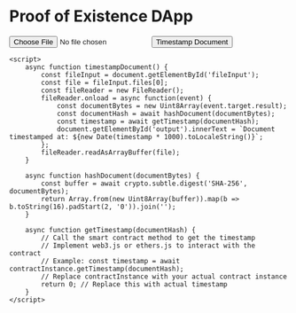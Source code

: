 <!DOCTYPE html>
<html lang="en">
<head>
    <meta charset="UTF-8">
    <meta name="viewport" content="width=device-width, initial-scale=1.0">
    <title>Proof of Existence DApp</title>
</head>
<body>
    <h1>Proof of Existence DApp</h1>
    <input type="file" id="fileInput">
    <button onclick="timestampDocument()">Timestamp Document</button>
    <div id="output"></div>

    <script>
        async function timestampDocument() {
            const fileInput = document.getElementById('fileInput');
            const file = fileInput.files[0];
            const fileReader = new FileReader();
            fileReader.onload = async function(event) {
                const documentBytes = new Uint8Array(event.target.result);
                const documentHash = await hashDocument(documentBytes);
                const timestamp = await getTimestamp(documentHash);
                document.getElementById('output').innerText = `Document timestamped at: ${new Date(timestamp * 1000).toLocaleString()}`;
            };
            fileReader.readAsArrayBuffer(file);
        }

        async function hashDocument(documentBytes) {
            const buffer = await crypto.subtle.digest('SHA-256', documentBytes);
            return Array.from(new Uint8Array(buffer)).map(b => b.toString(16).padStart(2, '0')).join('');
        }

        async function getTimestamp(documentHash) {
            // Call the smart contract method to get the timestamp
            // Implement web3.js or ethers.js to interact with the contract
            // Example: const timestamp = await contractInstance.getTimestamp(documentHash);
            // Replace contractInstance with your actual contract instance
            return 0; // Replace this with actual timestamp
        }
    </script>
</body>
</html>

